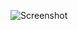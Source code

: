 ![Screenshot](https://raw.githubusercontent.com/Cryakl/Ultimate-RAT-Collection/refs/heads/main/SubSeven/SubSeven%20v2.2%20Chinese/Screenshot.png)

